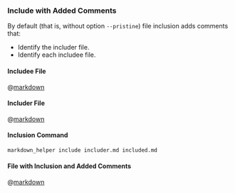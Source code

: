 ### Include with Added Comments

By default (that is, without option ```--pristine```) file inclusion adds comments that:

* Identify the includer file.
* Identify each includee file.

#### Includee File

@[markdown](includee.md)

#### Includer File

@[markdown](includer.md)

#### Inclusion Command

```sh
markdown_helper include includer.md included.md
```

#### File with Inclusion and Added Comments

@[markdown](included.md)
